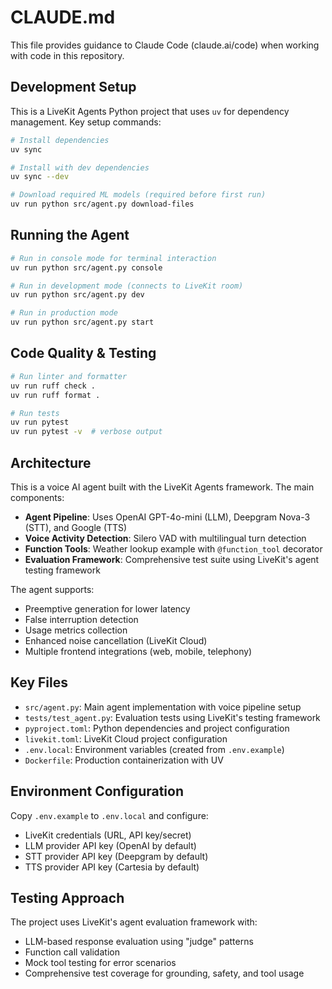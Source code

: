 # CLAUDE.md

This file provides guidance to Claude Code (claude.ai/code) when working with code in this repository.

## Development Setup

This is a LiveKit Agents Python project that uses `uv` for dependency management. Key setup commands:

```bash
# Install dependencies
uv sync

# Install with dev dependencies
uv sync --dev

# Download required ML models (required before first run)
uv run python src/agent.py download-files
```

## Running the Agent

```bash
# Run in console mode for terminal interaction
uv run python src/agent.py console

# Run in development mode (connects to LiveKit room)
uv run python src/agent.py dev

# Run in production mode
uv run python src/agent.py start
```

## Code Quality & Testing

```bash
# Run linter and formatter
uv run ruff check .
uv run ruff format .

# Run tests
uv run pytest
uv run pytest -v  # verbose output
```

## Architecture

This is a voice AI agent built with the LiveKit Agents framework. The main components:

- **Agent Pipeline**: Uses OpenAI GPT-4o-mini (LLM), Deepgram Nova-3 (STT), and Google (TTS)
- **Voice Activity Detection**: Silero VAD with multilingual turn detection
- **Function Tools**: Weather lookup example with `@function_tool` decorator
- **Evaluation Framework**: Comprehensive test suite using LiveKit's agent testing framework

The agent supports:
- Preemptive generation for lower latency
- False interruption detection
- Usage metrics collection
- Enhanced noise cancellation (LiveKit Cloud)
- Multiple frontend integrations (web, mobile, telephony)

## Key Files

- `src/agent.py`: Main agent implementation with voice pipeline setup
- `tests/test_agent.py`: Evaluation tests using LiveKit's testing framework
- `pyproject.toml`: Python dependencies and project configuration
- `livekit.toml`: LiveKit Cloud project configuration
- `.env.local`: Environment variables (created from `.env.example`)
- `Dockerfile`: Production containerization with UV

## Environment Configuration

Copy `.env.example` to `.env.local` and configure:
- LiveKit credentials (URL, API key/secret)
- LLM provider API key (OpenAI by default)
- STT provider API key (Deepgram by default)  
- TTS provider API key (Cartesia by default)

## Testing Approach

The project uses LiveKit's agent evaluation framework with:
- LLM-based response evaluation using "judge" patterns
- Function call validation
- Mock tool testing for error scenarios
- Comprehensive test coverage for grounding, safety, and tool usage